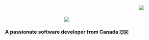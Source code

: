 <img align="right" src="https://visitor-badge.laobi.icu/badge?page_id=Alexis-Dim.repository-name" />

<h1 align="center">
    <img src="https://readme-typing-svg.herokuapp.com/?font=Righteous&size=35&center=true&vCenter=true&width=500&height=70&duration=4000&lines=Hi+There!+👋;+I'm+Alex!;" />
</h1>

<h3 align="center">A passionate software developer from Canada 🇨🇦</h3>

<br/>

<!---
Alexis-Dim/Alexis-Dim is a ✨ special ✨ repository because its `README.md` (this file) appears on your GitHub profile.
You can click the Preview link to take a look at your changes.
--->
